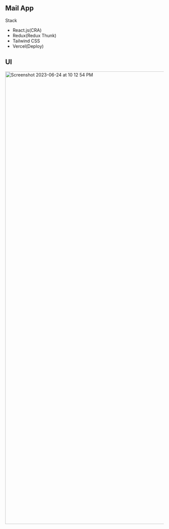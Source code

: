## Mail App

Stack
- React.js(CRA)
- Redux(Redux Thunk)
- Tailwind CSS
- Vercel(Deploy)

## UI
<img width="1440" alt="Screenshot 2023-06-24 at 10 12 54 PM" src="https://github.com/harshalkaigaonkar/mail-app/assets/65395607/42a5cd5b-12d8-484e-b6f2-6457601e0f13">
